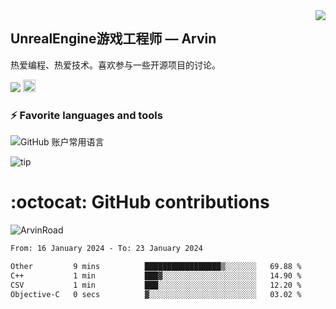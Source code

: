 <img align="right" src="https://count.getloli.com/get/@:ArvinRoad?theme=rule34">

## UnrealEngine游戏工程师 — Arvin

热爱编程、热爱技术。喜欢参与一些开源项目的讨论。

![](https://visitor-badge.glitch.me/badge?page_id=ArvinRoad.ArvinRoad)
[<img alt="github" src="https://img.shields.io/badge/github-ArvinRoad-8da0cb?style=for-the-badge&labelColor=555555&logo=github" height="20">](https://github.com/ArvinRoad)

### ⚡ Favorite languages and tools
![GitHub 账户常用语言](https://github-stats.ubrong.com/api/top-langs/?username=ArvinRoad&layout=compact&theme=tokyonight)

![tip](https://badgen.net/badge/C++/UE/orange?icon=bitcoin-lightning)

# :octocat: GitHub contributions

<img src="https://github-readme-stats.vercel.app/api?username=ArvinRoad&show_icons=true&count_private=true&theme=algolia" alt="ArvinRoad" />

<!--START_SECTION:waka-->

```txt
From: 16 January 2024 - To: 23 January 2024

Other         9 mins          █████████████████▒░░░░░░░   69.88 %
C++           1 min           ███▓░░░░░░░░░░░░░░░░░░░░░   14.90 %
CSV           1 min           ███░░░░░░░░░░░░░░░░░░░░░░   12.20 %
Objective-C   0 secs          ▓░░░░░░░░░░░░░░░░░░░░░░░░   03.02 %
```

<!--END_SECTION:waka-->
